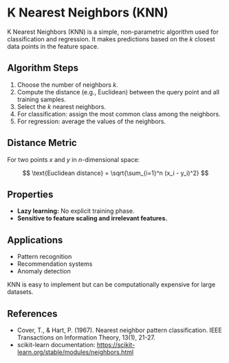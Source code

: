 # K Nearest Neighbors (KNN)

K Nearest Neighbors (KNN) is a simple, non-parametric algorithm used for classification and regression. It makes predictions based on the $k$ closest data points in the feature space.

## Algorithm Steps
1. Choose the number of neighbors $k$.
2. Compute the distance (e.g., Euclidean) between the query point and all training samples.
3. Select the $k$ nearest neighbors.
4. For classification: assign the most common class among the neighbors.
5. For regression: average the values of the neighbors.

## Distance Metric
For two points $x$ and $y$ in $n$-dimensional space:

$$
\text{Euclidean distance} = \sqrt{\sum_{i=1}^n (x_i - y_i)^2}
$$

## Properties
- **Lazy learning:** No explicit training phase.
- **Sensitive to feature scaling and irrelevant features.**

## Applications
- Pattern recognition
- Recommendation systems
- Anomaly detection

KNN is easy to implement but can be computationally expensive for large datasets.

## References
- Cover, T., & Hart, P. (1967). Nearest neighbor pattern classification. IEEE Transactions on Information Theory, 13(1), 21-27.
- scikit-learn documentation: https://scikit-learn.org/stable/modules/neighbors.html
